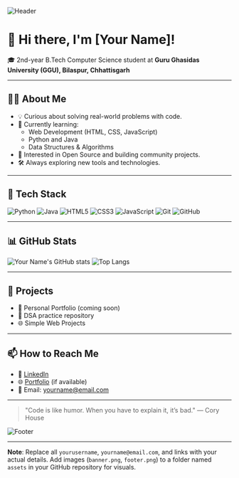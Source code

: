 ![Header](https://raw.githubusercontent.com/yourusername/yourusername/main/assets/banner.png)

# 👋 Hi there, I'm [Your Name]!

🎓 2nd-year B.Tech Computer Science student at **Guru Ghasidas University (GGU), Bilaspur, Chhattisgarh**

---

## 🧑‍💻 About Me

- 💡 Curious about solving real-world problems with code.
- 🌱 Currently learning:
  - Web Development (HTML, CSS, JavaScript)
  - Python and Java
  - Data Structures & Algorithms
- 🚀 Interested in Open Source and building community projects.
- 🛠️ Always exploring new tools and technologies.

---

## 🔧 Tech Stack

![Python](https://img.shields.io/badge/-Python-3776AB?style=for-the-badge&logo=python&logoColor=white)
![Java](https://img.shields.io/badge/-Java-007396?style=for-the-badge&logo=java&logoColor=white)
![HTML5](https://img.shields.io/badge/-HTML5-E34F26?style=for-the-badge&logo=html5&logoColor=white)
![CSS3](https://img.shields.io/badge/-CSS3-1572B6?style=for-the-badge&logo=css3&logoColor=white)
![JavaScript](https://img.shields.io/badge/-JavaScript-F7DF1E?style=for-the-badge&logo=javascript&logoColor=black)
![Git](https://img.shields.io/badge/-Git-F05032?style=for-the-badge&logo=git&logoColor=white)
![GitHub](https://img.shields.io/badge/-GitHub-181717?style=for-the-badge&logo=github&logoColor=white)

---

## 📊 GitHub Stats

![Your Name's GitHub stats](https://github-readme-stats.vercel.app/api?username=yourusername&show_icons=true&theme=tokyonight)
![Top Langs](https://github-readme-stats.vercel.app/api/top-langs/?username=yourusername&layout=compact&theme=tokyonight)

---

## 📂 Projects

- 🔭 Personal Portfolio (coming soon)
- 🧠 DSA practice repository
- 🌐 Simple Web Projects

---

## 📫 How to Reach Me

- 💼 [LinkedIn](https://linkedin.com/in/yourusername)
- 🌐 [Portfolio](https://yourportfolio.com) (if available)
- 📧 Email: yourname@email.com

---

> "Code is like humor. When you have to explain it, it’s bad." — Cory House

![Footer](https://raw.githubusercontent.com/yourusername/yourusername/main/assets/footer.png)

---

**Note**: Replace all `yourusername`, `yourname@email.com`, and links with your actual details. Add images (`banner.png`, `footer.png`) to a folder named `assets` in your GitHub repository for visuals.
